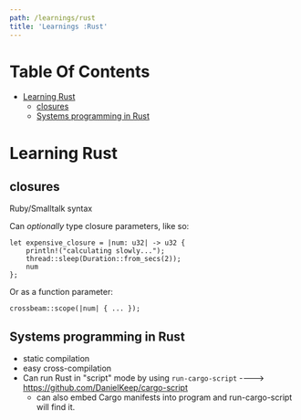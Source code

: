 ```yaml
---
path: /learnings/rust
title: 'Learnings :Rust'
---
```

# Table Of Contents

<!-- toc -->

- [Learning Rust](#learning-rust)
  * [closures](#closures)
  * [Systems programming in Rust](#systems-programming-in-rust)

<!-- tocstop -->

# Learning Rust

## closures

Ruby/Smalltalk syntax

Can *optionally* type closure parameters, like so:

	let expensive_closure = |num: u32| -> u32 {
	    println!("calculating slowly...");
	    thread::sleep(Duration::from_secs(2));
	    num
	};

Or as a function parameter:

	crossbeam::scope(|num| { ... });

## Systems programming in Rust

  * static compilation
  * easy cross-compilation
  * Can run Rust in "script" mode by using `run-cargo-script` ----> https://github.com/DanielKeep/cargo-script
     - can also embed Cargo manifests into program and run-cargo-script will find it.



